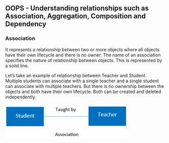 ## OOPS - Understanding relationships such as Association, Aggregation, Composition and Dependency 
### Association
It represents a relationship between two or more objects where all objects have their own lifecycle and there is no owner. The name of an association specifies the nature of relationship between objects. This is represented by a solid line.

Let’s take an example of relationship between Teacher and Student. Multiple students can associate with a single teacher and a single student can associate with multiple teachers. But there is no ownership between the objects and both have their own lifecycle. Both can be created and deleted independently.

<img alt="resource not found" src="/resources/images/association-diagram.png" />
